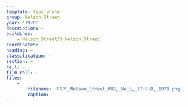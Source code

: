```yaml
---
template: fsps_photo
group: Nelson_Street
year: '1978'
description: ~
buildings:
    - Nelson_Street/3_Nelson_Street
coordinates: ~
heading: ~
classification: ~
section: ~
cell: ~
film_roll: ~
files:
    -
        filename: 'FSPS_Nelson_Street_002,_No_3,_17-9-D,_1978.png'
        caption: ''
---
```

